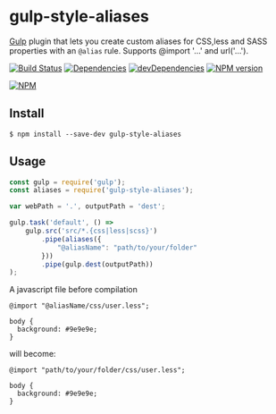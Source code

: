 # gulp-style-aliases

[Gulp](http://gulpjs.com/) plugin that lets you create custom aliases for CSS,less and SASS properties with an `@alias` rule.
Supports @import '...' and url('...').

[![Build Status](https://travis-ci.org/RobinCK/gulp-style-aliases.svg?branch=master)](https://travis-ci.org/RobinCK/gulp-style-aliases)
[![Dependencies](https://david-dm.org/robinck/gulp-style-aliases.svg)](https://david-dm.org/robinck/gulp-style-aliases)
[![devDependencies](https://david-dm.org/robinck/gulp-style-aliases/dev-status.svg)](https://david-dm.org/robinck/gulp-style-aliases#info=devDependencies&view=table)
[![NPM version](https://badge.fury.io/js/gulp-style-aliases.svg)](http://badge.fury.io/js/gulp-style-aliases)

[![NPM](https://nodei.co/npm/gulp-style-aliases.png?downloads=true&downloadRank=true&stars=true)](https://nodei.co/npm/gulp-style-aliases/)

## Install

```
$ npm install --save-dev gulp-style-aliases
```

## Usage

```js
const gulp = require('gulp');
const aliases = require('gulp-style-aliases');

var webPath = '.', outputPath = 'dest';

gulp.task('default', () =>
	gulp.src('src/*.{css|less|scss}')
		.pipe(aliases({
		    "@aliasName": "path/to/your/folder"
		}))
		.pipe(gulp.dest(outputPath))
);
```

A javascript file before compilation
```less
@import "@aliasName/css/user.less";

body {
  background: #9e9e9e;
}
```

will become:
```less
@import "path/to/your/folder/css/user.less";

body {
  background: #9e9e9e;
}
```

